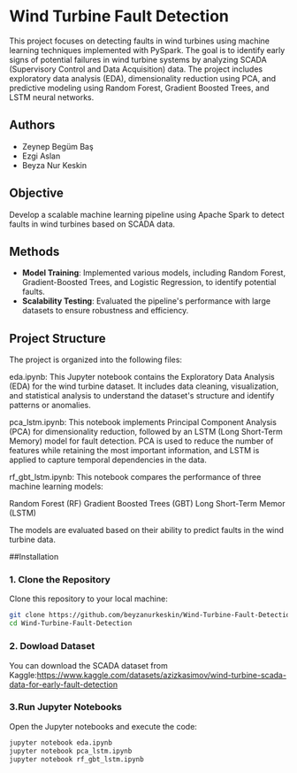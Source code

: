 # Wind Turbine Fault Detection  
This project focuses on detecting faults in wind turbines using machine learning techniques implemented with PySpark. The goal is to identify early signs of potential failures in wind turbine systems by analyzing SCADA (Supervisory Control and Data Acquisition) data. The project includes exploratory data analysis (EDA), dimensionality reduction using PCA, and predictive modeling using Random Forest, Gradient Boosted Trees, and LSTM neural networks.

## Authors  
- Zeynep Begüm Baş  
- Ezgi Aslan  
- Beyza Nur Keskin  

## Objective  
Develop a scalable machine learning pipeline using Apache Spark to detect faults in wind turbines based on SCADA data.  

## Methods  
- **Model Training**: Implemented various models, including Random Forest, Gradient-Boosted Trees, and Logistic Regression, to identify potential faults.  
- **Scalability Testing**: Evaluated the pipeline's performance with large datasets to ensure robustness and efficiency.

## Project Structure
The project is organized into the following files:

eda.ipynb:
This Jupyter notebook contains the Exploratory Data Analysis (EDA) for the wind turbine dataset. It includes data cleaning, visualization, and statistical analysis to understand the dataset's structure and identify patterns or anomalies.

pca_lstm.ipynb:
This notebook implements Principal Component Analysis (PCA) for dimensionality reduction, followed by an LSTM (Long Short-Term Memory) model for fault detection. PCA is used to reduce the number of features while retaining the most important information, and LSTM is applied to capture temporal dependencies in the data.

rf_gbt_lstm.ipynb:
This notebook compares the performance of three machine learning models:

Random Forest (RF)
Gradient Boosted Trees (GBT)
Long Short-Term Memor (LSTM)

The models are evaluated based on their ability to predict faults in the wind turbine data.

##Installation
### 1. Clone the Repository  
Clone this repository to your local machine:  
```bash  
git clone https://github.com/beyzanurkeskin/Wind-Turbine-Fault-Detection.git  
cd Wind-Turbine-Fault-Detection  
```

### 2. Dowload Dataset

You can download the SCADA dataset from Kaggle:https://www.kaggle.com/datasets/azizkasimov/wind-turbine-scada-data-for-early-fault-detection

### 3.Run Jupyter Notebooks
Open the Jupyter notebooks and execute the code:


```bash
jupyter notebook eda.ipynb  
jupyter notebook pca_lstm.ipynb  
jupyter notebook rf_gbt_lstm.ipynb  

```

